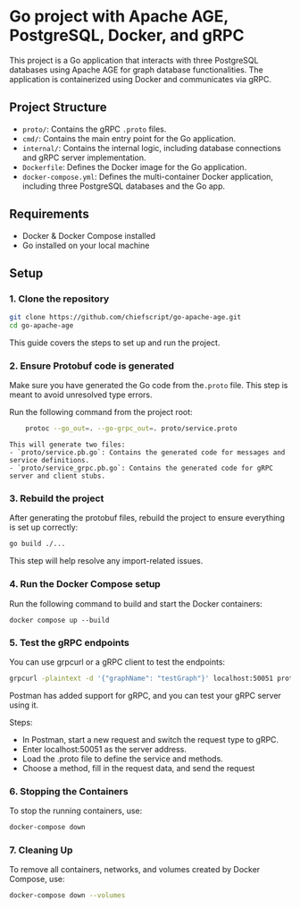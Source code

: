 # Go project with Apache AGE, PostgreSQL, Docker, and gRPC

This project is a Go application that interacts with three PostgreSQL databases using Apache AGE for graph database functionalities. The application is containerized using Docker and communicates via gRPC.

## Project Structure

- `proto/`: Contains the gRPC `.proto` files.
- `cmd/`: Contains the main entry point for the Go application.
- `internal/`: Contains the internal logic, including database connections and gRPC server implementation.
- `Dockerfile`: Defines the Docker image for the Go application.
- `docker-compose.yml`: Defines the multi-container Docker application, including three PostgreSQL databases and the Go app.

## Requirements

- Docker & Docker Compose installed
- Go installed on your local machine

## Setup

### 1. Clone the repository

```bash
git clone https://github.com/chiefscript/go-apache-age.git
cd go-apache-age
```

This guide covers the steps to set up and run the project.

### 2. Ensure Protobuf code is generated

Make sure you have generated the Go code from the`.proto` file. This step is meant to avoid unresolved type errors.

Run the following command from the project root:
```bash
    protoc --go_out=. --go-grpc_out=. proto/service.proto
```

    This will generate two files:
    - `proto/service.pb.go`: Contains the generated code for messages and service definitions.
    - `proto/service_grpc.pb.go`: Contains the generated code for gRPC server and client stubs.


### 3. Rebuild the project
After generating the protobuf files, rebuild the project to ensure everything is set up correctly:

```bash
go build ./...
```
This step will help resolve any import-related issues.


### 4. Run the Docker Compose setup
Run the following command to build and start the Docker containers:
```docker
docker compose up --build
```

### 5. Test the gRPC endpoints
You can use grpcurl or a gRPC client to test the endpoints:
```bash
grpcurl -plaintext -d '{"graphName": "testGraph"}' localhost:50051 proto.UserService/CreateGraph
```

Postman has added support for gRPC, and you can test your gRPC server using it.

Steps:
- In Postman, start a new request and switch the request type to gRPC.
- Enter localhost:50051 as the server address.
- Load the .proto file to define the service and methods.
- Choose a method, fill in the request data, and send the request

### 6. Stopping the Containers
To stop the running containers, use:
```bash
docker-compose down
```

### 7. Cleaning Up
To remove all containers, networks, and volumes created by Docker Compose, use:
```bash
docker-compose down --volumes
```